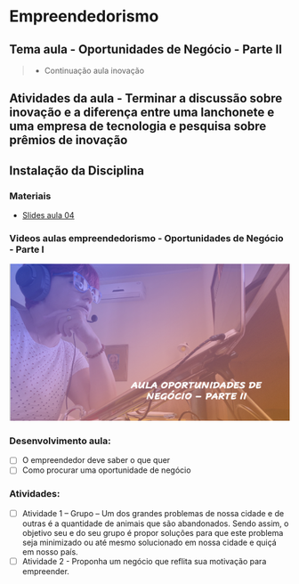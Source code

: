 # Empreendedorismo
## Tema aula - Oportunidades de Negócio - Parte II

> * Continuação aula inovação 

## Atividades da aula - Terminar a discussão sobre inovação e a diferença entre uma lanchonete e uma empresa de tecnologia e pesquisa sobre prêmios de inovação

## Instalação da Disciplina

### Materiais
- [Slides aula 04](Aula_4_oportunidades_de_negocio_parte2.pdf)

### Videos aulas empreendedorismo -  Oportunidades de Negócio - Parte I
[![Aula - Oportunidades de Negócio PARTE II](capa_op_02.png)](https://www.youtube.com/watch?v=Qr36QUCIfGQ)


### Desenvolvimento aula: 

- [ ]  O empreendedor deve saber o que quer
- [ ]  Como procurar uma oportunidade de negócio

### Atividades:

- [ ] Atividade 1 – Grupo – Um dos grandes problemas de nossa cidade e de outras é a quantidade de animais que são abandonados. Sendo assim, o objetivo seu e do seu grupo é propor soluções para que este problema seja minimizado ou até mesmo solucionado em nossa cidade e quiçá em nosso país.
- [ ] Atividade 2 - Proponha um negócio que reflita sua motivação para empreender. 

